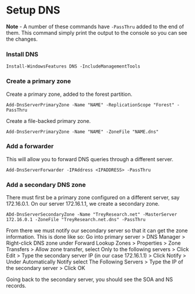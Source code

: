 # Setup DNS 

**Note** - A number of these commands have ```-PassThru``` added to the end of them. This command simply print the output to the console so you can see the changes.

### Install DNS

```posh
Install-WindowsFeatures DNS -IncludeManagementTools
```

### Create a primary zone

Create a primary zone, added to the forest partition.

```posh
Add-DnsServerPrimaryZone -Name "NAME" -ReplicationScope "Forest" -PassThru
```

Create a file-backed primary zone.

```posh
Add-DnsServerPrimaryZone -Name "NAME" -ZoneFile "NAME.dns"
```

### Add a forwarder

This will allow you to forward DNS queries through a different server. 

```posh
Add-DnsServerForwarder -IPAddress <IPADDRESS> -PassThru
```

### Add a secondary DNS zone

There must first be a primary zone configured on a different server, say 172.16.0.1. On our server 172.16.1.1, we create a secondary zone.

```posh
ADd-DnsServerSecondaryZone -Name "TreyResearch.net" -MasterServer 172.16.0.1 -ZoneFile "TreyResearch.net.dns" -PassThru
```

From there we must notify our secondary server so that it can get the zone information. This is done like so:
Go into primary server > DNS Manager > Right-click DNS zone under Forward Lookup Zones > Properties > Zone Transfers > Allow zone transfer, select Only to the following servers > Click Edit > Type the secondary server IP (in our case 172.16.1.1) > Click Notify > Under Automatically Notify select The Following Servers > Type the IP of the secondary server > Click OK

Going back to the secondary server, you should see the SOA and NS records.


